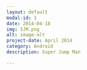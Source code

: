 ```yaml
---
layout: default
modal-id: 1
date: 2014-04-18
img: SJM.png
alt: image-alt
project-date: April 2014
category: Android
description: Super Jump Man

---
```

